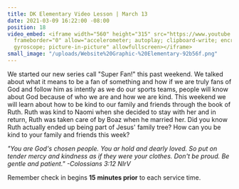 ```yaml
---
title: DK Elementary Video Lesson | March 13
date: 2021-03-09 16:22:00 -08:00
position: 18
video_embed: <iframe width="560" height="315" src="https://www.youtube.com/embed/aI_WMDdcQd4"
  frameborder="0" allow="accelerometer; autoplay; clipboard-write; encrypted-media;
  gyroscope; picture-in-picture" allowfullscreen></iframe>
small_image: "/uploads/Website%20Graphic-%20Elementary-92b56f.png"
---
```


We started our new series call "Super Fan!" this past weekend. We talked about what it means to be a fan of something and how if we are truly fans of God and follow him as intently as we do our sports teams, people will know about God because of who we are and how we are kind. This weekend we will learn about how to be kind to our family and friends through the book of Ruth. Ruth was kind to Naomi when she decided to stay with her and in return, Ruth was taken care of by Boaz when he married her. Did you know Ruth actually ended up being part of Jesus' family tree? How can you be kind to your family and friends this week?

*"You are God's chosen people. You ar hold and dearly loved. So put on tender mercy and kindness as if they were your clothes. Don't be proud. Be gentle and patient." 
-Colossians 3:12 NIrV*

Remember check in begins **15 minutes prior** to each service time.